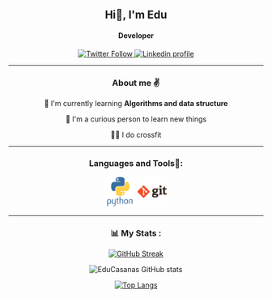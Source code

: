 <div id="header" align="center">
    <!-- <img src="https://media.giphy.com/media/scZPhLqaVOM1qG4lT9/giphy.gif" width="120" /> -->
    <h2 align="center">Hi👋, I'm Edu</h2>
    <h4 align="center">Developer</h4>
</div>

<div id="badges" align="center">    
    <a href="https://twitter.com/JorgeCasaas7">
        <img alt="Twitter Follow" src="https://img.shields.io/badge/Twitter-1DA1F2?style=for-the-badge&logo=twitter&logoColor=white" width="70" height="20">
    </a>
    <a href="https://www.linkedin.com/in/edu-casanas-a50830155/">
        <img alt="Linkedin profile" src="https://img.shields.io/badge/LinkedIn-0077B5?style=for-the-badge&logo=linkedin&logoColor=white" width="80" height="20">
    </a>
</div>

---

<div align="center">
  
### About me :v:

📱 I'm currently learning **Algorithms and data structure**

👀 I'm a curious person to learn new things

<!--📚 My background:Petroleum engineer & Public management Master's Degree -->

🏋️‍♂️ I do crossfit
  
</div>

---
  
<div align="center">  
    <h3>Languages and Tools🔨:</h3>
    <div>
        <!--<img src="https://github.com/devicons/devicon/blob/master/icons/csharp/csharp-original.svg" title="Csharp" alt="Csharp" width="60" height="60"/>&nbsp;
        <img src="https://github.com/devicons/devicon/blob/master/icons/microsoftsqlserver/microsoftsqlserver-plain-wordmark.svg"  title="SQLServer" alt="SQLServer" width="60" height="60"/>&nbsp;
        <img src="https://github.com/devicons/devicon/blob/master/icons/dot-net/dot-net-original-wordmark.svg" title="DotNet" alt="DotNet" width="60" height="60"/>&nbsp;-->
        <img src="https://github.com/devicons/devicon/blob/master/icons/python/python-original-wordmark.svg" title="Python" **alt="Python" width="60" height="60"/>
        <img src="https://github.com/devicons/devicon/blob/master/icons/git/git-original-wordmark.svg" title="Git" **alt="Git" width="60" height="60"/>
      </div>  
</div>

---

<div align="center">
  
### 📊 My Stats :
[![GitHub Streak](http://github-readme-streak-stats.herokuapp.com?user=EduCasanas&theme=tokyonight)](https://git.io/streak-stats)
    
![EduCasanas GitHub stats](https://github-readme-stats.vercel.app/api?username=EduCasanas&show_icons=true&theme=tokyonight)
  
[![Top Langs](https://github-readme-stats.vercel.app/api/top-langs/?username=EduCasanas&theme=tokyonight)](https://github.com/anuraghazra/github-readme-stats)
  
</div>



